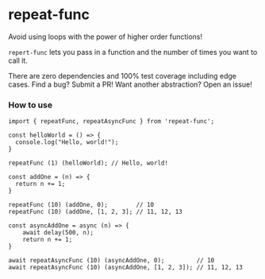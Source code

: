 # repeat-func

Avoid using loops with the power of higher order functions! 

`repert-func` lets you pass in a function and the number of times you want to call it. 

There are zero dependencies and 100% test coverage including edge cases. Find a bug? Submit a PR! Want another abstraction? Open an issue!

### How to use

```
import { repeatFunc, repeatAsyncFunc } from 'repeat-func';

const helloWorld = () => {
  console.log("Hello, world!");
}

repeatFunc (1) (helloWorld); // Hello, world! 

const addOne = (n) => {
  return n += 1;
}

repeatFunc (10) (addOne, 0);        // 10
repeatFunc (10) (addOne, [1, 2, 3]; // 11, 12, 13

const asyncAddOne = async (n) => {
    await delay(500, n);
    return n += 1;
}

await repeatAsyncFunc (10) (asyncAddOne, 0);         // 10
await repeatAsyncFunc (10) (asyncAddOne, [1, 2, 3]); // 11, 12, 13
```
